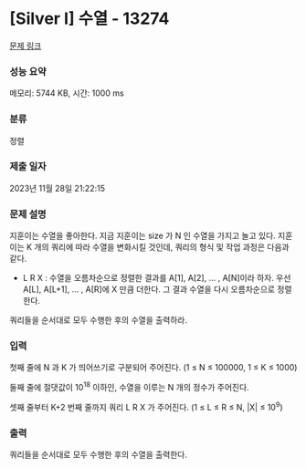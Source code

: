 # [Silver I] 수열 - 13274 

[문제 링크](https://www.acmicpc.net/problem/13274) 

### 성능 요약

메모리: 5744 KB, 시간: 1000 ms

### 분류

정렬

### 제출 일자

2023년 11월 28일 21:22:15

### 문제 설명

<p>지훈이는 수열을 좋아한다. 지금 지훈이는 size 가 N 인 수열을 가지고 놀고 있다. 지훈이는 K 개의 쿼리에 따라 수열을 변화시킬 것인데, 쿼리의 형식 및 작업 과정은 다음과 같다.</p>

<ul>
	<li>L R X : 수열을 오름차순으로 정렬한 결과를 A[1], A[2], … , A[N]이라 하자. 우선 A[L], A[L+1], … , A[R]에 X 만큼 더한다. 그 결과 수열을 다시 오름차순으로 정렬한다.</li>
</ul>

<p>쿼리들을 순서대로 모두 수행한 후의 수열을 출력하라.</p>

### 입력 

 <p>첫째 줄에 N 과 K 가 띄어쓰기로 구분되어 주어진다. (1 ≤ N ≤ 100000, 1 ≤ K ≤ 1000)</p>

<p>둘째 줄에 절댓값이 10<sup>18</sup> 이하인, 수열을 이루는 N 개의 정수가 주어진다.</p>

<p>셋째 줄부터 K+2 번째 줄까지 쿼리 L R X 가 주어진다. (1 ≤ L ≤ R ≤ N, |X| ≤ 10<sup>9</sup>)</p>

### 출력 

 <p>쿼리들을 순서대로 모두 수행한 후의 수열을 출력한다.</p>

